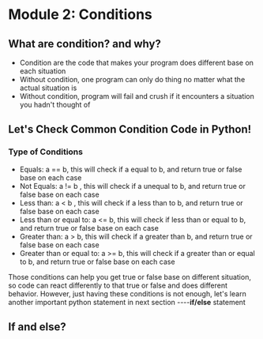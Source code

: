# Module 2: Conditions
## What are condition? and why?

* Condition are the code that makes your program does different base on 
    each situation
* Without condition, one program can only do thing no matter what the actual situation is
* Without condition, program will fail and crush if it encounters a situation you hadn't thought of

## Let's Check Common Condition Code in Python!
### Type of Conditions
- Equals: a == b, this will check if a equal to b, and return true or false base on each case
- Not Equals: a != b , this will check if a unequal to b, and return true or false base on each case
- Less than: a < b , this will check if a less than to b, and return true or false base on each case
- Less than or equal to: a <= b, this will check if less than or equal to b, and return true or false base on each case
- Greater than: a > b, this will check if a greater than b, and return true or false base on each case
- Greater than or equal to: a >= b, this will check if a greater than or equal to b, and return true or false base on each case

Those conditions can help you get true or false base on different situation, so code can react differently to that true or false and does different behavior. However, just having these conditions is not enough, let's learn another important python statement in next section ----**if/else** statement

## If and else?





